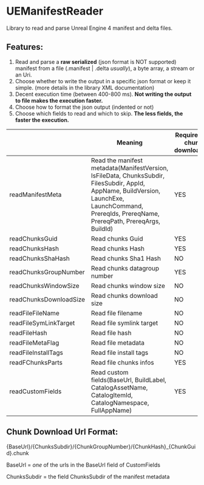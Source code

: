 # UEManifestReader
 Library to read and parse Unreal Engine 4 manifest and delta files.

 ## Features:
 1. Read and parse a **raw serialized** (json format is NOT supported) manifest from a file (.manifest | .delta *usually*), a byte array, a stream or an Uri.
 2. Choose whether to write the output in a specific json format or keep it simple. (more details in the library XML documentation) 
 3. Decent execution time (between 400-800 ms). **Not writing the output to file makes the execution faster.**
 4. Choose how to format the json output (indented or not)
 5. Choose which fields to read and which to skip. **The less fields, the faster the execution.**

|                | Meaning | Required for chunk downloading|
|----------------|---------|-------------------------------|
|readManifestMeta|Read the manifest metadata(ManifestVersion, IsFileData, ChunksSubdir, FilesSubdir, AppId, AppName, BuildVersion, LaunchExe, LaunchCommand, PrereqIds, PrereqName, PrereqPath, PrereqArgs, BuildId)|YES|
|readChunksGuid|Read chunks Guid|YES|
|readChunksHash|Read chunks Hash|YES|
|readChunksShaHash|Read chunks Sha1 Hash|NO|
|readChunksGroupNumber|Read chunks datagroup number|YES|
|readChunksWindowSize|Read chunks window size|NO|
|readChunksDownloadSize|Read chunks download size|NO|
|readFileFileName|Read file filename|NO|
|readFileSymLinkTarget|Read file symlink target|NO|
|readFileHash|Read file hash|NO|
|readFileMetaFlag|Read file metadata|NO|
|readFileInstallTags|Read file install tags|NO|
|readFChunksParts|Read file chunks infos|YES|
|readCustomFields|Read custom fields(BaseUrl, BuildLabel, CatalogAssetName, CatalogItemId, CatalogNamespace, FullAppName)|YES|

## Chunk Download Url Format:
{BaseUrl}/{ChunksSubdir}/{ChunkGroupNumber}/{ChunkHash}_{ChunkGuid}.chunk

BaseUrl = *one* of the urls in the BaseUrl field of CustomFields

ChunksSubdir = the field ChunksSubdir of the manifest metadata

